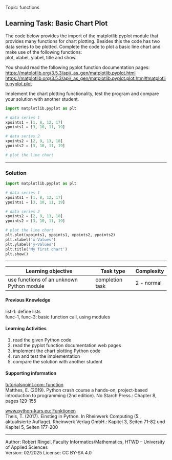 Topic: functions

## Learning Task: Basic Chart Plot

The code below provides the import of the matplotlib.pyplot module that provides many functions for chart plotting.
Besides this the code has two data series to be plotted.
Complete the code to plot a basic line chart and make use of the following functions:  
plot, xlabel, ylabel, title and show.  

You should read the following pyplot function documentation pages:  
https://matplotlib.org/3.5.3/api/_as_gen/matplotlib.pyplot.html  
https://matplotlib.org/3.5.3/api/_as_gen/matplotlib.pyplot.plot.html#matplotlib.pyplot.plot

Implement the chart plotting functionality, test the program and compare your solution with another student.

``` python
import matplotlib.pyplot as plt

# data series 1
xpoints1 = [1, 8, 12, 17]
ypoints1 = [3, 10, 11, 19]

# data series 2
xpoints2 = [2, 9, 13, 18]
ypoints2 = [3, 10, 11, 19]

# plot the line chart 


```

---------------------------------------

### Solution

``` python
import matplotlib.pyplot as plt

# data series 1
xpoints1 = [1, 8, 12, 17]
ypoints1 = [3, 10, 11, 19]

# data series 2
xpoints2 = [2, 9, 13, 18]
ypoints2 = [3, 10, 11, 19]

# plot the line chart 
plt.plot(xpoints1, ypoints1, xpoints2, ypoints2)
plt.xlabel('x-Values')
plt.ylabel('y-Values')
plt.title('My first chart')
plt.show()
```

---------------------------------------

| **Learning objective**                         | **Task type**   | **Complexity** |
| ---------------------------------------------- | --------------- | -------------- |
| use functions of an unknown Python module      | completion task | 2 - normal     |  

#### Previous Knowledge

list-1: define lists  
func-1, func-3: basic function call, using modules

#### Learning Activities

1) read the given Python code 
2) read the pyplot function documentation web pages
3) implement the chart plotting Python code
4) run and test the implementation
5) compare the solution with another student

#### Supporting information

[tutorialspoint.com: function](https://www.tutorialspoint.com/python/python_functions.htm)  
Matthes, E. (2019). Python crash course a hands-on, project-based introduction to programming (2nd edition). No Starch Press.: Chapter 8, pages 129-155  

[www.python-kurs.eu: Funktionen](https://www.python-kurs.eu/python3_funktionen.php)  
Theis, T. (2017). Einstieg in Python. In Rheinwerk Computing (5., aktualisierte Auflage). Rheinwerk Verlag GmbH.: Kapitel 3, Seiten 71-82 und Kapitel 5, Seiten 177-200

---------------------------------------
Author: Robert Ringel, Faculty Informatics/Mathematics, HTWD – University of Applied Sciences  
Version: 02/2025  License: CC BY-SA 4.0